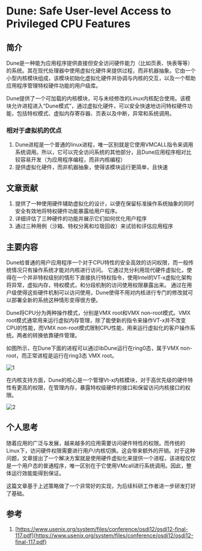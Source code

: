 # Dune: Safe User-level Access to Privileged CPU Features

## 简介

Dune是一种能为应用程序提供直接但安全访问硬件能力（比如页表、快表等等）的系统。其在现代处理器中使用虚拟化硬件来提供过程，而非机器抽象。它由一个小型内核模块组成，该模块初始化虚拟化硬件并协调与内核的交互，以及一个帮助应用程序管理特权硬件功能的用户级库。

Dune提供了一个可加载的内核模块，可与未经修改的Linux内核配合使用。该模块允许进程进入“Dune模式”，通过虚拟化硬件，可以安全快速地访问特权硬件功能，包括特权模式、虚拟内存寄存器、页表以及中断，异常和系统调用。

### 相对于虚拟机的优点

1. Dune进程是一个普通的linux进程，唯一区别就是它使用VMCALL指令来调用系统调用。所以，它可以完全访问系统的其他部分，且Dune应用程序相对比较容易开发（为应用程序编程，而非内核编程）
2. 提供虚拟化硬件，而非机器抽象，使得该模块运行更简单，且快速

## 文章贡献

1. 提供了一种使用硬件辅助虚拟化的设计，以便在保留标准操作系统抽象的同时安全有效地将特权硬件功能暴露给用户程序。
2. 详细评估了三种硬件的功能并展示它们如何优化用户程序
3. 通过三种用例（沙箱、特权分离和垃圾回收）来试验和评估应用程序

## 主要内容

Dune给普通的用户应用程序一个对于CPU特性的安全高效的访问权限，而一般传统情况只有操作系统才能对内核进行访问。 它通过充分利用现代硬件虚拟化，使得在一个并非特权级别的情形下直接执行特权指令，使用Intel的VT-x虚拟化架构将异常，虚拟内存，特权模式，和分段机制的访问使用权限暴露出来。 通过在用户级使得这些硬件机制可以访问使用，Dune使得不用对内核进行专门的修改就可以部署全新的系统这种情形变得很方便。

Dune将CPU分为两种操作模式，分别是VMX root和VMX non-root模式。VMX root模式通常用来运行虚拟内存管理，除了能使新的指令来操作VT-x并不改变CPU的性能，而VMX non-root模式限制CPU性能，用来运行虚拟化的客户操作系统。两者的转换依靠硬件管理。

如图所示，在Dune下面的进程可以通过libDune运行在ring0态，属于VMX non-root，而正常进程是运行在ring3态 VMX root。

![1](https://github.com/m0xiaoxi/AOS_Paper_reading/blob/master/Dune/pic/1.png?raw=true)

在内核支持方面，Dune的核心是一个管理Vt-x内核模块，对于高优先级的硬件特性有更高的权限，在管理内存，暴露特权级硬件的接口和保留访问内核接口的权限。

![2](https://github.com/m0xiaoxi/AOS_Paper_reading/blob/master/Dune/pic/2.png?raw=true)

## 个人思考

随着应用的广泛与发展，越来越多的应用需要访问硬件特性的权限。而传统的Linux下，访问硬件权限需要进行用户/内核切换。这会带来额外的开销。对于这种问题，文章提出了一个解决方案就是使用硬件虚拟化来提供一个进程，该进程仅仅是一个用户态的普通程序，唯一区别在于它使用VMcall进行系统调用。因此，整体运行效能能得到保证。

这篇文章基于上述策略做了一个非常好的实现，为后续科研工作者进一步研发打好了基础。



## 参考

1. [https://www.usenix.org/system/files/conference/osdi12/osdi12-final-117.pdf](https://www.usenix.org/system/files/conference/osdi12/osdi12-final-117.pdf)

